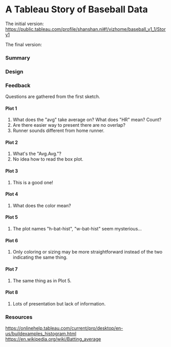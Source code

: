 # A Tableau Story of Baseball Data

The initial version: https://public.tableau.com/profile/shanshan.ni#!/vizhome/baseball_v1_1/Story1

The final version:

### Summary

### Design

### Feedback
Questions are gathered from the first sketch.

#### Plot 1
1. What does the "avg" take average on? What does "HR" mean? Count?
1. Are there easier way to present there are no overlap?
1. Runner sounds different from home runner.

#### Plot 2
1. What's the "Avg.Avg."?
1. No idea how to read the box plot.

#### Plot 3
1. This is a good one!

#### Plot 4
1. What does the color mean?

#### Plot 5
1. The plot names "h-bat-hist", "w-bat-hist" seem mysterious...

#### Plot 6
1. Only coloring or sizing may be more straightforward instead of the two indicating the same thing.

#### Plot 7
1. The same thing as in Plot 5.

#### Plot 8
1. Lots of presentation but lack of information.

### Resources
https://onlinehelp.tableau.com/current/pro/desktop/en-us/buildexamples_histogram.html  
https://en.wikipedia.org/wiki/Batting_average
